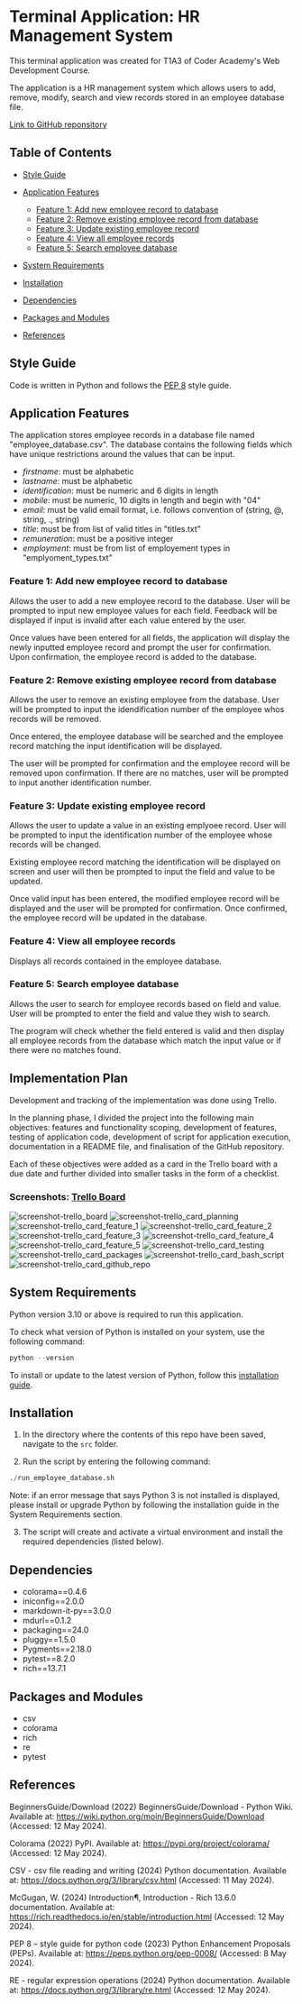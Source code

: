 # Terminal Application: HR Management System

This terminal application was created for T1A3 of Coder Academy's Web Development Course.

The application is a HR management system which allows users to add, remove, modify, search and view records stored in an employee database file.

[Link to GitHub reponsitory](https://github.com/JZ2803/terminal-app)

## Table of Contents

* [Style Guide](#style-guide)
* [Application Features](#application-features)
    * [Feature 1: Add new employee record to database](#feature-1-add-new-employee-record-to-database)
    * [Feature 2: Remove existing employee record from database](#feature-2-remove-existing-employee-record-from-database)
    * [Feature 3: Update existing employee record](#feature-3-update-existing-employee-record)
    * [Feature 4: View all employee records](#feature-4-view-all-employee-records)
    * [Feature 5: Search employee database](#feature-5-search-employee-database)
* [System Requirements](#system-requirements)
* [Installation](#installation)
* [Dependencies](#dependencies)
* [Packages and Modules](#packages-and-modules)

* [References](#references)

## Style Guide

Code is written in Python and follows the [PEP 8](https://peps.python.org/pep-0008/) style guide.

## Application Features

The application stores employee records in a database file named "employee_database.csv". The database contains the following fields which have unique restrictions around the values that can be input.

* _firstname_: must be alphabetic
* _lastname_: must be alphabetic
* _identification_: must be numeric and 6 digits in length
* _mobile_: must be numeric, 10 digits in length and begin with "04"
* _email_: must be valid email format, i.e. follows convention of (string, @, string, ., string)
* _title_: must be from list of valid titles in "titles.txt"
* _remuneration_: must be a positive integer
* _employment_: must be from list of employement types in "emplyoment_types.txt"

### Feature 1: Add new employee record to database

Allows the user to add a new employee record to the database. User will be prompted to input new employee values for each field. Feedback will be displayed if input is invalid after each value entered by the user.

Once values have been entered for all fields, the application will display the newly inputted employee record and prompt the user for confirmation. Upon confirmation, the employee record is added to the database.

### Feature 2: Remove existing employee record from database

Allows the user to remove an existing employee from the database. User will be prompted to input the idendification number of the employee whos records will be removed. 

Once entered, the employee database will be searched and the employee record matching the input identification will be displayed. 

The user will be prompted for confirmation and the employee record will be removed upon confirmation. If there are no matches, user will be prompted to input another identification number.

### Feature 3: Update existing employee record

Allows the user to update a value in an existing emplyoee record. User will be prompted to input the identification number of the employee whose records will be changed. 

Existing employee record matching the identification will be displayed on screen and user will then be prompted to input the field and value to be updated. 

Once valid input has been entered, the modified employee record will be displayed and the user will be prompted for confirmation. Once confirmed, the employee record will be updated in the database.

### Feature 4: View all employee records

Displays all records contained in the employee database.

### Feature 5: Search employee database

Allows the user to search for employee records based on field and value. User will be prompted to enter the field and value they wish to search. 

The program will check whether the field entered is valid and then display all employee records from the database which match the input value or if there were no matches found.

## Implementation Plan

Development and tracking of the implementation was done using Trello. 

In the planning phase, I divided the project into the following main objectives: features and functionality scoping, development of features, testing of application code, development of script for application execution, documentation in a README file, and finalisation of the GitHub repository. 

Each of these objectives were added as a card in the Trello board with a due date and further divided into smaller tasks in the form of a checklist.

### Screenshots: [Trello Board](https://trello.com/invite/b/qkNV1q74/ATTI027e91f49781b7029db504a7823f6e22BCC6E9BF/t1a3-terminal-application)

![screenshot-trello_board](docs/screenshot_trello_board.png)
![screenshot-trello_card_planning](docs/screenshot_trello_card_readme.png)
![screenshot-trello_card_feature_1](docs/screenshot_trello_card_feature_1.png)
![screenshot-trello_card_feature_2](docs/screenshot_trello_card_feature_2.png)
![screenshot-trello_card_feature_3](docs/screenshot_trello_card_feature_3.png)
![screenshot-trello_card_feature_4](docs/screenshot_trello_card_feature_4.png)
![screenshot-trello_card_feature_5](docs/screenshot_trello_card_feature_5.png)
![screenshot-trello_card_testing](docs/screenshot_trello_card_testing.png)
![screenshot-trello_card_packages](docs/screenshot_trello_card_packages.png)
![screenshot-trello_card_bash_script](docs/screenshot_trello_card_bash_script.png)
![screenshot-trello_card_github_repo](docs/screenshot_trello_card_github_repo.png)

## System Requirements

Python version 3.10 or above is required to run this application.

To check what version of Python is installed on your system, use the following command:

```python
python --version
```

To install or update to the latest version of Python, follow this [installation guide](https://wiki.python.org/moin/BeginnersGuide/Download).

## Installation

1. In the directory where the contents of this repo have been saved, navigate to the `src` folder.

2. Run the script by entering the following command:

```python
./run_employee_database.sh
```

Note: if an error message that says Python 3 is not installed is displayed, please install or upgrade Python by following the installation guide in the System Requirements section.

3. The script will create and activate a virtual environment and install the required dependencies (listed below).

## Dependencies

* colorama==0.4.6
* iniconfig==2.0.0
* markdown-it-py==3.0.0
* mdurl==0.1.2
* packaging==24.0
* pluggy==1.5.0
* Pygments==2.18.0
* pytest==8.2.0
* rich==13.7.1

## Packages and Modules
* csv
* colorama
* rich
* re
* pytest

## References

BeginnersGuide/Download (2022) BeginnersGuide/Download - Python Wiki. Available at: https://wiki.python.org/moin/BeginnersGuide/Download (Accessed: 12 May 2024).

Colorama (2022) PyPI. Available at: https://pypi.org/project/colorama/ (Accessed: 12 May 2024).

CSV - csv file reading and writing (2024) Python documentation. Available at: https://docs.python.org/3/library/csv.html (Accessed: 11 May 2024).

McGugan, W. (2024) Introduction¶, Introduction - Rich 13.6.0 documentation. Available at: https://rich.readthedocs.io/en/stable/introduction.html (Accessed: 12 May 2024).

PEP 8 – style guide for python code (2023) Python Enhancement Proposals (PEPs). Available at: https://peps.python.org/pep-0008/ (Accessed: 8 May 2024).

RE - regular expression operations (2024) Python documentation. Available at: https://docs.python.org/3/library/re.html (Accessed: 12 May 2024). 
